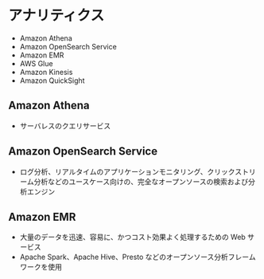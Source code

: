 # アナリティクス

* Amazon Athena
* Amazon OpenSearch Service
* Amazon EMR
* AWS Glue
* Amazon Kinesis
* Amazon QuickSight

## Amazon Athena
* サーバレスのクエリサービス

## Amazon OpenSearch Service
* ログ分析、リアルタイムのアプリケーションモニタリング、クリックストリーム分析などのユースケース向けの、完全なオープンソースの検索および分析エンジン

## Amazon EMR
* 大量のデータを迅速、容易に、かつコスト効果よく処理するための Web サービス
* Apache Spark、Apache Hive、Presto などのオープンソース分析フレームワークを使用

